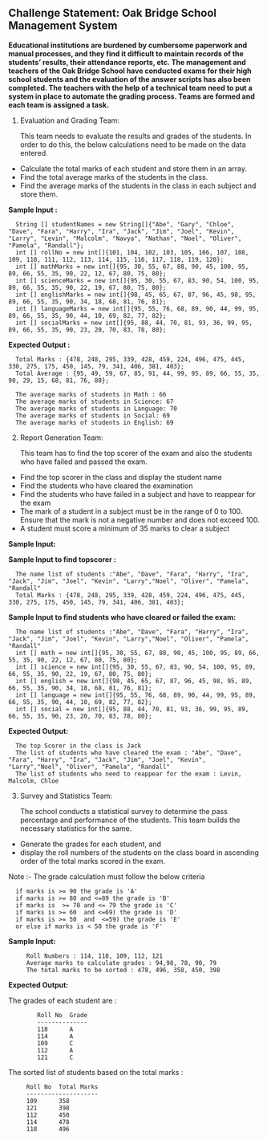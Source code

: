 ## Challenge Statement: Oak Bridge School Management System

**Educational institutions are burdened by cumbersome paperwork and manual processes, and they find it difficult to maintain records of the students’ results, their attendance reports, etc. The management and teachers of the Oak Bridge School have conducted exams for their high school students and the evaluation of the answer scripts has also been completed. The teachers with the help of a technical team need to put a system in place to automate the grading process. Teams are formed and each team is assigned a task.**

1. Evaluation and Grading Team:
   
   This team needs to evaluate the results and grades of the students. In order to do this, the below calculations need to be made on the data entered.
- Calculate the total marks of each student and store them in an array.
- Find the total average marks of the students in the class.
- Find the average marks of the students in the class in each subject and store them.

**Sample Input :**

      String [] studentNames = new String[]{"Abe", "Gary", "Chloe", "Dave", "Fara", "Harry", "Ira", "Jack", "Jim", "Joel", "Kevin", "Larry", "Levin", "Malcolm", "Navya", "Nathan", "Noel", "Oliver", "Pamela", "Randall"};
      int [] rollNo = new int[]{101, 104, 102, 103, 105, 106, 107, 108, 109, 110, 111, 112, 113, 114, 115, 116, 117, 118, 119, 120};
      int [] mathMarks = new int[]{95, 30, 55, 67, 88, 90, 45, 100, 95, 89, 66, 55, 35, 90, 22, 12, 67, 80, 75, 80};
      int [] scienceMarks = new int[]{95, 30, 55, 67, 83, 90, 54, 100, 95, 89, 66, 55, 35, 90, 22, 19, 67, 80, 75, 80};
      int [] englishMarks = new int[]{98, 45, 65, 67, 87, 96, 45, 98, 95, 89, 66, 55, 35, 90, 34, 18, 68, 81, 76, 81};
      int [] languageMarks = new int[]{95, 55, 76, 68, 89, 90, 44, 99, 95, 89, 66, 55, 35, 90, 44, 10, 69, 82, 77, 82};
      int [] socialMarks = new int[]{95, 88, 44, 70, 81, 93, 36, 99, 95, 89, 66, 55, 35, 90, 23, 20, 70, 83, 78, 80};

**Expected Output :**

      Total Marks : {478, 248, 295, 339, 428, 459, 224, 496, 475, 445, 330, 275, 175, 450, 145, 79, 341, 406, 381, 403};
      Total Average : {95, 49, 59, 67, 85, 91, 44, 99, 95, 89, 66, 55, 35, 90, 29, 15, 68, 81, 76, 80};
      
      The average marks of students in Math : 66
      The average marks of students in Science: 67
      The average marks of students in Language: 70
      The average marks of students in Social: 69
      The average marks of students in English: 69

2. Report Generation Team: 
   
   This team has to find the top scorer of the exam and also the students who have failed and passed the exam.

- Find the top scorer in the class and display the student name
- Find the students who have cleared the examination  
- Find the students who have failed in a subject and have to reappear for the exam
- The mark of a student in a subject must be in the range of 0 to 100. Ensure that the mark is not a negative number and does not exceed 100.
- A student must score a minimum of 35 marks to clear a subject

**Sample Input:**
      
**Sample Input to find topscorer :** 

      The name list of students :"Abe", "Dave", "Fara", "Harry", "Ira", "Jack", "Jim", "Joel", "Kevin", "Larry","Noel", "Oliver", "Pamela", "Randall"
      Total Marks : {478, 248, 295, 339, 428, 459, 224, 496, 475, 445, 330, 275, 175, 450, 145, 79, 341, 406, 381, 403};

**Sample Input to find students who have cleared or failed the exam:**

      The name list of students :"Abe", "Dave", "Fara", "Harry", "Ira", "Jack", "Jim", "Joel", "Kevin", "Larry","Noel", "Oliver", "Pamela", "Randall"
      int [] math = new int[]{95, 30, 55, 67, 88, 90, 45, 100, 95, 89, 66, 55, 35, 90, 22, 12, 67, 80, 75, 80};
      int [] science = new int[]{95, 30, 55, 67, 83, 90, 54, 100, 95, 89, 66, 55, 35, 90, 22, 19, 67, 80, 75, 80};
      int [] english = new int[]{98, 45, 65, 67, 87, 96, 45, 98, 95, 89, 66, 55, 35, 90, 34, 18, 68, 81, 76, 81};
      int [] language = new int[]{95, 55, 76, 68, 89, 90, 44, 99, 95, 89, 66, 55, 35, 90, 44, 10, 69, 82, 77, 82};
      int [] social = new int[]{95, 88, 44, 70, 81, 93, 36, 99, 95, 89, 66, 55, 35, 90, 23, 20, 70, 83, 78, 80};
 
**Expected Output:**
   
      The top Scorer in the class is Jack
      The list of students who have cleared the exam : "Abe", "Dave", "Fara", "Harry", "Ira", "Jack", "Jim", "Joel", "Kevin", "Larry","Noel", "Oliver", "Pamela", "Randall"
      The list of students who need to reappear for the exam : Levin, Malcolm, Chloe

3. Survey and Statistics Team: 
   
   The school conducts a statistical survey to determine the pass percentage and performance of the students. This team builds the necessary statistics for the same.
- Generate the grades for each student, and 
- display the roll numbers of the students on the class board in ascending order of the total marks scored in the exam.

Note :- The grade calculation must follow the below criteria
  
      if marks is >= 90 the grade is 'A'
      if marks is >= 80 and <=89 the grade is 'B'
      if marks is  >= 70 and <= 79 the grade is 'C'
      if marks is >= 60  and <=69) the grade is 'D'
      if marks is >= 50  and  <=59) the grade is 'E'
      or else if marks is < 50 the grade is 'F'

**Sample Input:**
      
         Roll Numbers : 114, 118, 109, 112, 121
         Average marks to calculate grades : 94,98, 78, 90, 79
         The total marks to be sorted : 478, 496, 358, 450, 398
   
**Expected Output:**

   The grades of each student are :
   
            
            Roll No  Grade
            --------------
            118      A
            114      A
            109      C
            112      A
            121      C


   The sorted list of students based on the total marks :

         Roll No  Total Marks
         --------------------
         109      358
         121      398
         112      450
         114      478
         118      496

